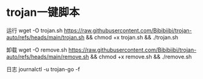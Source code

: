 # trojan一键脚本

运行 wget -O trojan.sh https://raw.githubusercontent.com/Bibibiibi/trojan-auto/refs/heads/main/trojan.sh && chmod +x trojan.sh && ./trojan.sh

卸载  wget -O remove.sh https://raw.githubusercontent.com/Bibibiibi/trojan-auto/refs/heads/main/remove.sh && chmod +x remove.sh && ./remove.sh

日志 journalctl -u trojan-go -f


